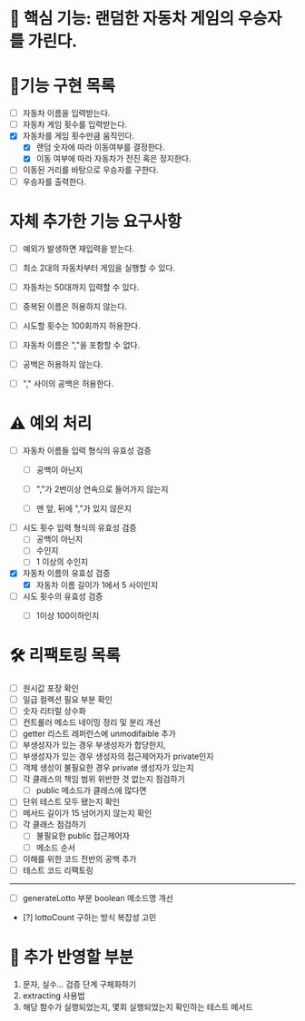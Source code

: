 # 📌 핵심 기능: 랜덤한 자동차 게임의 우승자를 가린다.
 
# 📝기능 구현 목록
- [ ] 자동차 이름을 입력받는다.
- [ ] 자동차 게임 횟수를 입력받는다.
- [x] 자동차를 게임 횟수만큼 움직인다.
  - [x] 랜덤 숫자에 따라 이동여부를 결정한다.
  - [x] 이동 여부에 따라 자동차가 전진 혹은 정지한다.
- [ ] 이동된 거리를 바탕으로 우승자를 구한다.
- [ ] 우승자를 출력한다.

# 자체 추가한 기능 요구사항
- [ ] 예외가 발생하면 재입력을 받는다.
- [ ] 최소 2대의 자동차부터 게임을 실행할 수 있다.
- [ ] 자동차는 50대까지 입력할 수 있다.
- [ ] 중복된 이름은 허용하지 않는다.
- [ ] 시도할 횟수는 100회까지 허용한다.
- [ ] 자동차 이름은 ","을 포함할 수 없다.
- [ ] 공백은 허용하지 않는다.
- [ ] "," 사이의 공백은 허용한다.


#  ⚠️ 예외 처리
- [ ] 자동차 이름들 입력 형식의 유효성 검증
    - [ ] 공백이 아닌지
    - [ ] ","가 2번이상 연속으로 들어가지 않는지
    - [ ] 맨 앞, 뒤에 ","가 있지 않은지


- [ ] 시도 횟수 입력 형식의 유효성 검증
  - [ ] 공백이 아닌지
  - [ ] 수인지 
  - [ ] 1 이상의 수인지

-[x] 자동차 이름의 유효성 검증
  - [x] 자동차 이름 길이가 1에서 5 사이인지 

-[ ] 시도 횟수의 유효성 검증
  - [ ] 1이상 100이하인지



# 🛠 리팩토링 목록
- [ ] 원시값 포장 확인
- [ ] 일급 컬렉션 필요 부분 확인
- [ ] 숫자 리터럴 상수화
- [ ] 컨트롤러 메소드 네이밍 정리 및 분리 개선
- [ ] getter 리스트 레퍼런스에 unmodifaible 추가
- [ ] 부생성자가 있는 경우 부생성자가 합당한지,
- [ ] 부생성자가 있는 경우 생성자의 접근제어자가 private인지
- [ ] 객체 생성이 불필요한 경우 private 생성자가 있는지
- [ ] 각 클래스의 책임 범위 위반한 것 없는지 점검하기
    - [ ] public 메소드가 클래스에 많다면
- [ ] 단위 테스트 모두 됐는지 확인
- [ ] 메서드 길이가 15 넘어가지 않는지 확인
- [ ] 각 클래스 점검하기
    - [ ] 불필요한 public 접근제어자
    - [ ] 메소드 순서
- [ ] 이해를 위한 코드 전반의 공백 추가
- [ ] 테스트 코드 리팩토링
----
- [ ] generateLotto 부분 boolean 메소드명 개선
- [?] lottoCount 구하는 방식 복잡성 고민

# 🧐 추가 반영할 부분

1. 문자, 실수... 검증 단계 구체화하기
2. extracting 사용법
3. 해당 함수가 실행되었는지, 몇회 실행되었는지 확인하는 테스트 메서드